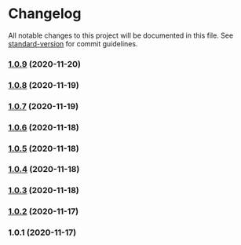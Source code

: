 # Changelog

All notable changes to this project will be documented in this file. See [standard-version](https://github.com/conventional-changelog/standard-version) for commit guidelines.

### [1.0.9](https://github.com/jlguenego/ntlm-parser/compare/v1.0.8...v1.0.9) (2020-11-20)

### [1.0.8](https://github.com/jlguenego/ntlm-parser/compare/v1.0.7...v1.0.8) (2020-11-19)

### [1.0.7](https://github.com/jlguenego/ntlm-parser/compare/v1.0.6...v1.0.7) (2020-11-19)

### [1.0.6](https://github.com/jlguenego/ntlm-parser/compare/v1.0.5...v1.0.6) (2020-11-18)

### [1.0.5](https://github.com/jlguenego/ntlm-parser/compare/v1.0.4...v1.0.5) (2020-11-18)

### [1.0.4](https://github.com/jlguenego/ntlm-parser/compare/v1.0.3...v1.0.4) (2020-11-18)

### [1.0.3](https://github.com/jlguenego/ntlm-parser/compare/v1.0.2...v1.0.3) (2020-11-18)

### [1.0.2](https://github.com/jlguenego/ntlm-parser/compare/v1.0.1...v1.0.2) (2020-11-17)

### 1.0.1 (2020-11-17)
